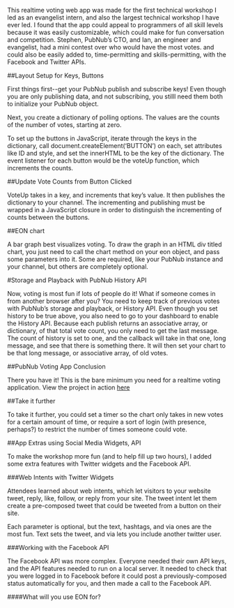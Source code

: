 <p>This realtime voting web app was made for the first technical workshop I led as an evangelist intern, and also the largest technical workshop I have ever led. I found that the app could appeal to programmers of all skill levels because it was easily customizable, which could make for fun conversation and competition. Stephen, PubNub’s CTO, and Ian, an engineer and evangelist, had a mini contest over who would have the most votes. and could also be easily added to, time-permitting and skills-permitting, with the Facebook and Twitter APIs. </p>
##Layout Setup for Keys, Buttons
<p>First things first--get your PubNub publish and subscribe keys! Even though you are only publishing data, and not subscribing, you stilll need them both to initialize your PubNub object.
</p>
<p>
Next, you create a dictionary of polling options. The values are the counts of the number of votes, starting at zero.
</p>

<p>To set up the buttons in JavaScript, iterate through the keys in the dictionary, call document.createElement(‘BUTTON’) on each, set attributes like ID and style, and set the innerHTML to be the key of the dictionary. The event listener for each button would be the voteUp function, which increments the counts.
</p>

##Update Vote Counts from Button Clicked
<p>VoteUp takes in a key, and increments that key’s value. It then publishes the dictionary to your channel. The incrementing and publishing must be wrapped in a JavaScript closure in order to distinguish the incrementing of counts between the buttons.
</p>

##EON chart
<p>
A bar graph best visualizes voting. To draw the graph in an HTML div titled chart, you just need to call the chart method on your eon object, and pass some parameters into it. Some are required, like your PubNub instance and your channel, but others are completely optional. </p>

#Storage and Playback with PubNub History API
<p>
Now, voting is most fun if lots of people do it! What if someone comes in from another browser after you? You need to keep track of previous votes with PubNub’s storage and playback, or History API. Even though you set history to be true above, you also need to go to your dashboard to enable the History API. Because each publish returns an associative array, or dictionary, of that total vote count, you only need to get the last message. The count of history is set to one, and the callback will take in that one, long message, and see that there is something there. It will then set your chart to be that long message, or associative array, of old votes. 
</p>

##PubNub Voting App Conclusion
<p>
There you have it! This is the bare minimum you need for a realtime voting application. View the project in action <a href = "http://pubnub.github.io/eon-chart/examples/votes.html"> here</a> 
</p>
##Take it further
<p>
To take it further, you could set a timer so the chart only takes in new votes for a certain amount of time, or require a sort of login (with presence, perhaps?) to restrict the number of times someone could vote.
</p>

##App Extras using Social Media Widgets, API
<p>
To make the workshop more fun (and to help fill up two hours), I added some extra features with Twitter widgets and the Facebook API. 
</p>
###Web Intents with Twitter Widgets
<p>
Attendees learned about web intents, which let visitors to your website tweet, reply, like, follow, or reply from your site. The tweet intent let them create a pre-composed tweet that could be tweeted from a button on their site. 
</p>
<p>
Each parameter is optional, but the text, hashtags, and via ones are the most fun. Text sets the tweet, and via lets you include another twitter user. 
</p>
###Working with the Facebook API
<p>
The Facebook API was more complex. Everyone needed their own API keys, and the API features needed to run on a local server. It needed to check that you were logged in to Facebook before it could post a previously-composed status automatically for you, and then made a call to the Facebook API. 
</p>
####What will you use EON for?
